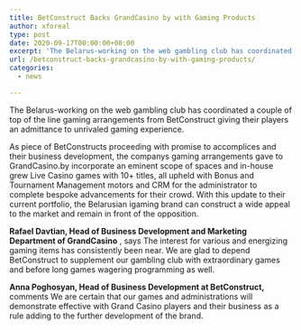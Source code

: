 ```yaml
---
title: BetConstruct Backs GrandCasino by with Gaming Products
author: xforeal 
type: post
date: 2020-09-17T00:00:00+00:00
excerpt: 'The Belarus-working on the web gambling club has coordinated a couple of first class gaming arrangements from BetConstruct giving their players an admittance to unmatched gaming experience '
url: /betconstruct-backs-grandcasino-by-with-gaming-products/
categories:
  - news

---
```

The Belarus-working on the web gambling club has coordinated a couple of top of the line gaming arrangements from BetConstruct giving their players an admittance to unrivaled gaming experience. 

As piece of BetConstructs proceeding with promise to accomplices and their business development, the companys gaming arrangements gave to GrandCasino.by incorporate an eminent scope of spaces and in-house grew Live Casino games with 10+ titles, all upheld with Bonus and Tournament Management motors and CRM for the administrator to complete bespoke advancements for their crowd. With this update to their current portfolio, the Belarusian igaming brand can construct a wide appeal to the market and remain in front of the opposition. 

**Rafael Davtian, Head of Business Development and Marketing Department of GrandCasino** , says The interest for various and energizing gaming items has consistently been near. We are glad to depend BetConstruct to supplement our gambling club with extraordinary games and before long games wagering programming as well. 

**Anna Poghosyan, Head of Business Development at BetConstruct,** comments We are certain that our games and administrations will demonstrate effective with Grand Casino players and their business as a rule adding to the further development of the brand.